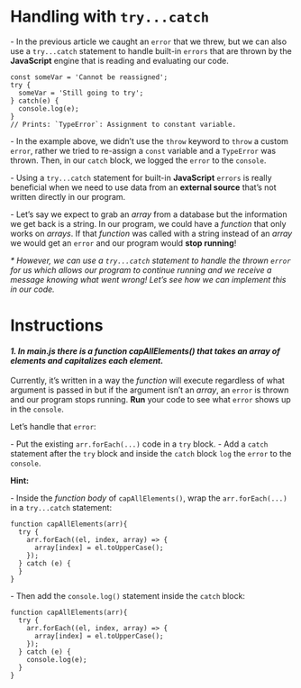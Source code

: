 # **Handling with `try...catch`**

_-_ In the previous article we caught an `error` that we threw, but we can also use a `try...catch` statement to handle built-in `errors` that are thrown by the **JavaScript** engine that is reading and evaluating our code.

```
const someVar = 'Cannot be reassigned';
try {
  someVar = 'Still going to try';
} catch(e) {
  console.log(e);
}
// Prints: `TypeError`: Assignment to constant variable.
```

_-_ In the example above, we didn’t use the `throw` keyword to `throw` a custom `error`, rather we tried to re-assign a `const` variable and a `TypeError` was thrown. Then, in our `catch` block, we logged the `error` to the `console`.

_-_ Using a `try...catch` statement for built-in **JavaScript** `errors` is really beneficial when we need to use data from an **external source** that’s not written directly in our program.

_-_ Let’s say we expect to grab an *array* from a database but the information we get back is a string. In our program, we could have a *function* that only works on *arrays*. If that *function* was called with a string instead of an *array* we would get an `error` and our program would **stop running**!

_*_ *However, we can use a `try...catch` statement to handle the thrown `error` for us which allows our program to continue running and we receive a message knowing what went wrong! Let’s see how we can implement this in our code.*

# **Instructions**

#### ***1. In main.js there is a function capAllElements() that takes an array of elements and capitalizes each element.***


Currently, it’s written in a way the *function* will execute regardless of what argument is passed in but if the argument isn’t an *array*, an `error` is thrown and our program stops running. **Run** your code to see what `error` shows up in the `console`.

Let’s handle that `error`:

_-_ Put the existing `arr.forEach(...)` code in a `try` block.
_-_ Add a `catch` statement after the `try` block and inside the `catch` block `log` the `error` to the `console`.

**Hint:**

_-_ Inside the *function body* of `capAllElements()`, wrap the `arr.forEach(...)` in a `try...catch` statement:

```
function capAllElements(arr){
  try {
    arr.forEach((el, index, array) => {
      array[index] = el.toUpperCase();
    }); 
  } catch (e) {
  }
}
```

_-_ Then add the `console.log()` statement inside the `catch` block:

```
function capAllElements(arr){
  try {
    arr.forEach((el, index, array) => {
      array[index] = el.toUpperCase();
    }); 
  } catch (e) {
    console.log(e);
  }
}
```
